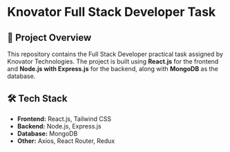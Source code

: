# Knovator Full Stack Developer Task

## 🚀 Project Overview  
This repository contains the Full Stack Developer practical task assigned by Knovator Technologies. The project is built using **React.js** for the frontend and **Node.js with Express.js** for the backend, along with **MongoDB** as the database.

## 🛠️ Tech Stack
- **Frontend:** React.js, Tailwind CSS  
- **Backend:** Node.js, Express.js  
- **Database:** MongoDB
- **Other:** Axios, React Router, Redux 
